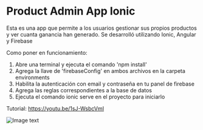 # Product Admin App Ionic
Esta es una app que permite a los usuarios gestionar sus propios productos y ver cuanta ganancia han generado. Se desarrolló utilizando Ionic, Angular y Firebase

Como poner en funcionamiento:
1) Abre una terminal y ejecuta el comando 'npm install'
2) Agrega la llave de 'firebaseConfig' en ambos archivos en la carpeta environments 
3) Habilita la autenticación con email y contraseña en tu panel de firebase
4) Agrega las reglas correspondientes a la base de datos
5) Ejecuta el comando ionic serve en el proyecto para iniciarlo

Tutorial:
https://youtu.be/1sJ-WsbcVmI

![Image text](https://firebasestorage.googleapis.com/v0/b/yorch-dev.appspot.com/o/products-admin-ionic%2FCaptura%20de%20pantalla%202023-09-07%20a%20la(s)%203.33.59%20p.%C2%A0m..png?alt=media&token=706d939e-50ee-4d08-9d0a-ec2f5a09a4da)
